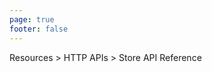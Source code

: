 ```yaml
---
page: true
footer: false
---
```


<div class="p-3 bg-#f5f7f9 text-sm border-b-1px border-b-#ddd sticky top-80px z-10">
    <div class="max-w-1376px mx-auto">
        Resources > HTTP APIs > Store API Reference
    </div>
</div>

<link rel="stylesheet" href="https://unpkg.com/@stoplight/elements-dev-portal/styles.min.css">

<script setup>
import {onMounted} from 'vue'

onMounted(() => {
  import('@stoplight/elements-dev-portal/web-components.min.js')
})

</script>

<ClientOnly>
  <elements-stoplight-project
  projectId="cHJqOjEwNjA0NQ"
  router="hash"
  collapseTableOfContents="true"
  hideMocking="true"
  hideTryIt="true"> </elements-stoplight-project>
</ClientOnly>

<style>
    
</style>
